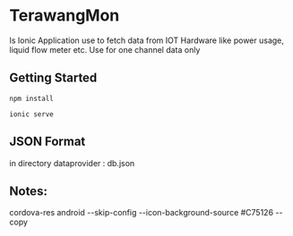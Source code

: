 # TerawangMon

Is Ionic Application use to fetch data from IOT Hardware like power usage, liquid flow meter etc. Use for one channel data only

## Getting Started

`npm install`

`ionic serve`

## JSON Format
in directory dataprovider : db.json

## Notes:
cordova-res android --skip-config --icon-background-source #C75126 --copy
